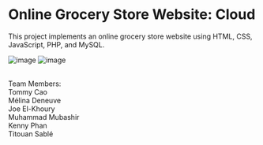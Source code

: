 # Online Grocery Store Website: Cloud

This project implements an online grocery store website using HTML, CSS, JavaScript, PHP, and MySQL.


![image](https://user-images.githubusercontent.com/66841718/117587035-e0c7ef80-b0e9-11eb-965a-a845de3fdd24.png)
![image](https://user-images.githubusercontent.com/66841718/117587041-e9202a80-b0e9-11eb-8c7f-77bc099f0d4b.png)







<br>
Team Members: <br>
Tommy Cao <br>
Mélina Deneuve <br>
Joe El-Khoury <br>
Muhammad Mubashir <br>
Kenny Phan <br>
Titouan Sablé <br>
